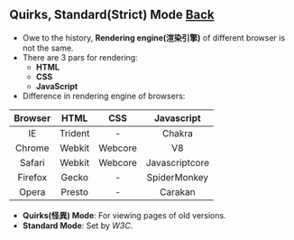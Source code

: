 ## Quirks, Standard(Strict) Mode [Back](./../HTML.md)

- Owe to the history, **Rendering engine(渲染引擎)** of different browser is not the same.
- There are 3 pars for rendering: 
	- **HTML**
	- **CSS**
	- **JavaScript**
- Difference in rendering engine of browsers:
	
Browser|HTML|CSS|Javascript
:-----:|:--:|:-:|:--------:
IE|Trident|-|Chakra
Chrome|Webkit|Webcore|V8
Safari|Webkit|Webcore|Javascriptcore
Firefox|Gecko|-|SpiderMonkey
Opera|Presto|-|Carakan

- **Quirks(怪異) Mode**: For viewing pages of old versions.
- **Standard Mode**: Set by *W3C*.

